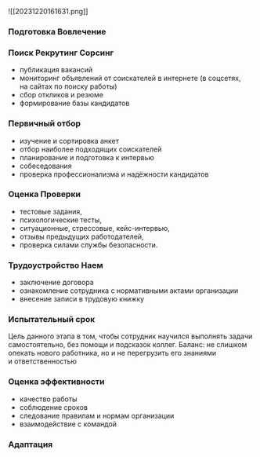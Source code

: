 
![[20231220161631.png]]

### Подготовка Вовлечение
### Поиск Рекрутинг Сорсинг
- публикация вакансий
- мониторинг объявлений от соискателей в интернете (в соцсетях, на сайтах по поиску работы)
- сбор откликов и резюме
- формирование базы кандидатов
### Первичный отбор
- изучение и сортировка анкет
- отбор наиболее подходящих соискателей
- планирование и подготовка к интервью
- собеседования
- проверка профессионализма и надёжности кандидатов
### Оценка Проверки
- тестовые задания,
- психологические тесты,
- ситуационные, стрессовые, кейс-интервью,
- отзывы предыдущих работодателей,
- проверка силами службы безопасности.
### Трудоустройство Наем
- заключение договора
- ознакомление сотрудника с нормативными актами организации
- внесение записи в трудовую книжку
### Испытательный срок
Цель данного этапа в том, чтобы сотрудник научился выполнять задачи самостоятельно, без помощи и подсказок коллег.
Баланс: не слишком опекать нового работника, но и не перегрузить его знаниями и ответственностью
### Оценка эффективности
- качество работы
- соблюдение сроков
- следование правилам и нормам организации
- взаимодействие с командой
### Адаптация